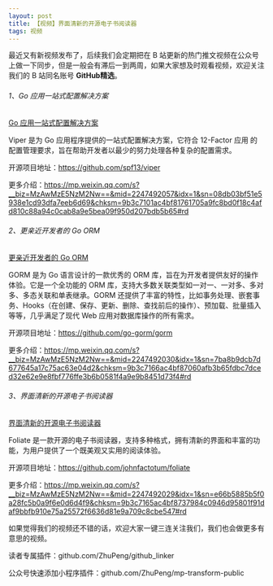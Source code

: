 ```yaml
---
layout: post
title: 【视频】界面清新的开源电子书阅读器
tags: 视频
---
```


最近又有新视频发布了，后续我们会定期把在 B 站更新的热门推文视频在公众号上做一下同步，但是一般会有滞后一到两周，如果大家想及时观看视频，欢迎关注我们的 B 站同名账号 **GitHub精选**。

######  1、Go 应用一站式配置解决方案

[Go 应用一站式配置解决方案](https://www.bilibili.com/video/BV1GkseezEoa/)

Viper 是为 Go 应用程序提供的一站式配置解决方案，它符合 12-Factor 应用 的配置管理要求，旨在帮助开发者以最少的努力处理各种复杂的配置需求。


开源项目地址：https://github.com/spf13/viper

更多介绍：https://mp.weixin.qq.com/s?__biz=MzAwMzE5NzM2Nw==&mid=2247492057&idx=1&sn=08db03bf51e5938e1cd93dfa7eeb6d69&chksm=9b3c7101ac4bf81761705a9fc8bd0f18c4afd810c88a94c0cab8a9e5bea09f950d207bdb5b65#rd

###### 2、更亲近开发者的 Go ORM 

[更亲近开发者的 Go ORM](https://www.bilibili.com/video/BV173sveSEkm/)

GORM 是为 Go 语言设计的一款优秀的 ORM 库，旨在为开发者提供友好的操作体验。它是一个全功能的 ORM 库，支持大多数关联类型如一对一、一对多、多对多、多态关联和单表继承。GORM 还提供了丰富的特性，比如事务处理、嵌套事务、Hooks（在创建、保存、更新、删除、查找前后的操作）、预加载、批量插入等等，几乎满足了现代 Web 应用对数据库操作的所有需求。


开源项目地址：https://github.com/go-gorm/gorm

更多介绍：https://mp.weixin.qq.com/s?__biz=MzAwMzE5NzM2Nw==&mid=2247492030&idx=1&sn=7ba8b9dcb7d677645a17c75ac63e04d2&chksm=9b3c7166ac4bf87060afb3b65fdbc7dced32e62e9e8fbf776ffe3b6b0581f4a9e9b8451d73f4#rd

###### 3、界面清新的开源电子书阅读器

[界面清新的开源电子书阅读器](https://www.bilibili.com/video/BV1YzseerESx/)

Foliate 是一款开源的电子书阅读器，支持多种格式，拥有清新的界面和丰富的功能，为用户提供了一个既美观又实用的阅读体验。

开源项目地址：https://github.com/johnfactotum/foliate

更多介绍：https://mp.weixin.qq.com/s?__biz=MzAwMzE5NzM2Nw==&mid=2247492029&idx=1&sn=e66b5885b5f0a28fc5b0a9f6e0d6d4f9&chksm=9b3c7165ac4bf8737984c0946d95801f91daf9bbfb910e75a25572f6636d81e9a709c8cbe547#rd

如果觉得我们的视频还不错的话，欢迎大家一键三连关注我们，我们也会做更多有意思的视频。

读者专属插件：github.com/ZhuPeng/github_linker

公众号快速添加小程序插件：github.com/ZhuPeng/mp-transform-public